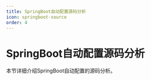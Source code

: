 ```yaml
---
title: SpringBoot自动配置源码分析
icon: springboot-source
order: 4
---
```


# SpringBoot自动配置源码分析

本节详细介绍SpringBoot自动配置的源码分析。
